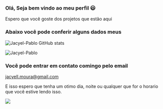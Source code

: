 ### Olá, Seja bem vindo ao meu perfil 😃

Espero que você goste dos projetos que estão aqui

### Abaixo você pode conferir alguns dados meus

![Jacyel-Pablo GitHub stats](https://github-readme-stats.vercel.app/api?username=Jacyel-Pablo&show_icons=true&theme=tokyonight)

![Jacyel-Pablo](https://github-readme-stats.vercel.app/api/top-langs/?username=Jacyel-Pablo&layout=compact)

### Você pode entrar em contato comingo pelo email

jacyell.moura@gmail.com

E isso espero que tenha um otimo dia, noite ou qualquer que for o horario que você estive lendo isso.

![](https://media.tenor.com/lqIwOdrDpLQAAAAC/liko-pokemon-sprigatito.gif)

<!--
**Jacyel-Pablo/Jacyel-Pablo** is a ✨ _special_ ✨ repository because its `README.md` (this file) appears on your GitHub profile.

Here are some ideas to get you started:

- 🔭 I’m currently working on ...
- 🌱 I’m currently learning ...
- 👯 I’m looking to collaborate on ...
- 🤔 I’m looking for help with ...
- 💬 Ask me about ...
- 📫 How to reach me: ...
- 😄 Pronouns: ...
- ⚡ Fun fact: ...
-->
